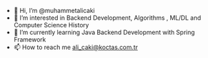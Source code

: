 - 👋 Hi, I’m @muhammetalicaki
- 👀 I’m interested in Backend Development, Algorithms , ML/DL and Computer Science History
- 🌱 I’m currently learning Java Backend Development with Spring Framework
- 📫 How to reach me ali_caki@koctas.com.tr

<!---
muhammetalicaki/muhammetalicaki is a ✨ special ✨ repository because its `README.md` (this file) appears on your GitHub profile.
You can click the Preview link to take a look at your changes.
--->
